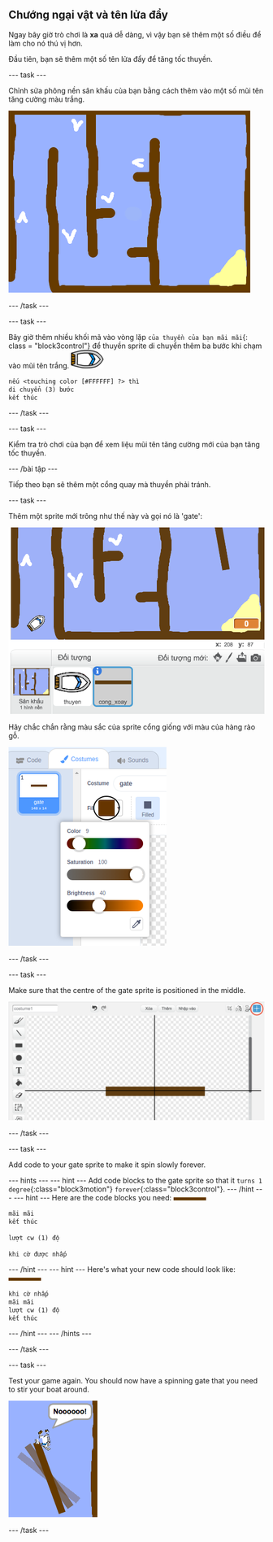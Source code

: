 ## Chướng ngại vật và tên lửa đẩy

Ngay bây giờ trò chơi là **xa** quá dễ dàng, vì vậy bạn sẽ thêm một số điều để làm cho nó thú vị hơn.

Đầu tiên, bạn sẽ thêm một số tên lửa đẩy để tăng tốc thuyền.

\--- task \---

Chỉnh sửa phông nền sân khấu của bạn bằng cách thêm vào một số mũi tên tăng cường màu trắng.

![ảnh chụp màn hình](images/boat-boost.png)

\--- /task \---

\--- task \---

Bây giờ thêm nhiều khối mã vào vòng lặp `của thuyền của bạn mãi mãi`{: class = "block3control"} để thuyền sprite di chuyển thêm ba bước khi chạm vào mũi tên trắng. ![thuyền-sprite](images/boat_resize.png)

```blocks3
nếu <touching color [#FFFFFF] ?> thì
di chuyển (3) bước
kết thúc
```

\--- /task \---

\--- task \---

Kiểm tra trò chơi của bạn để xem liệu mũi tên tăng cường mới của bạn tăng tốc thuyền.

\--- /bài tập \---

Tiếp theo bạn sẽ thêm một cổng quay mà thuyền phải tránh.

\--- task \---

Thêm một sprite mới trông như thế này và gọi nó là 'gate':

![ảnh chụp màn hình](images/boat-gate.png)

Hãy chắc chắn rằng màu sắc của sprite cổng giống với màu của hàng rào gỗ.

![screenshot](images/brown-hsv.png)

\--- /task \---

\--- task \---

Make sure that the centre of the gate sprite is positioned in the middle.

![screenshot](images/boat-center.png)

\--- /task \---

\--- task \---

Add code to your gate sprite to make it spin slowly forever.

\--- hints \--- \--- hint \--- Add code blocks to the gate sprite so that it `turns 1 degree`{:class="block3motion"} `forever`{:class="block3control"}. \--- /hint \--- \--- hint \--- Here are the code blocks you need: ![cánh cổng](images/gate.png)

```blocks3
mãi mãi
kết thúc

lượt cw (1) độ

khi cờ được nhấp
```

\--- /hint \--- \--- hint \--- Here's what your new code should look like: ![gate](images/gate.png)

```blocks3
khi cờ nhấp
mãi mãi
lượt cw (1) độ
kết thúc
```

\--- /hint \--- \--- /hints \---

\--- /task \---

\--- task \---

Test your game again. You should now have a spinning gate that you need to stir your boat around.

![screenshot](images/boat-gate-test.png)

\--- /task \---